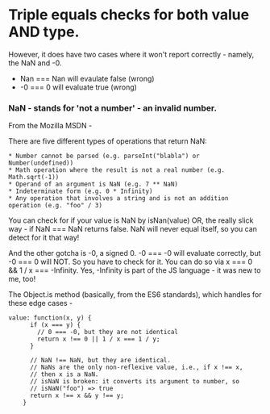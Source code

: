 # Triple equals checks for both value AND type.

However, it does have two cases where it won't report correctly - namely, the NaN and -0.

- Nan === Nan will evaulate false (wrong)
- -0 === 0 will evaluate true (wrong)

### NaN - stands for 'not a number' - an invalid number.

From the Mozilla MSDN -

There are five different types of operations that return NaN:

    * Number cannot be parsed (e.g. parseInt("blabla") or Number(undefined))
    * Math operation where the result is not a real number (e.g. Math.sqrt(-1))
    * Operand of an argument is NaN (e.g. 7 ** NaN)
    * Indeterminate form (e.g. 0 * Infinity)
    * Any operation that involves a string and is not an addition operation (e.g. "foo" / 3)

You can check for if your value is NaN by isNan(value) OR, the really slick way - if NaN === NaN returns false. NaN will never equal itself, so you can detect for it that way!

And the other gotcha is -0, a signed 0. -0 === -0 will evaluate correctly, but -0 === 0 will NOT. So you have to check for it. You can do so via x === 0 && 1 / x === -Infinity. Yes, -Infinity is part of the JS language - it was new to me, too!

The Object.is method (basically, from the ES6 standards), which handles for these edge cases -

```
value: function(x, y) {
      if (x === y) {
        // 0 === -0, but they are not identical
        return x !== 0 || 1 / x === 1 / y;
      }

      // NaN !== NaN, but they are identical.
      // NaNs are the only non-reflexive value, i.e., if x !== x,
      // then x is a NaN.
      // isNaN is broken: it converts its argument to number, so
      // isNaN("foo") => true
      return x !== x && y !== y;
    }
```
